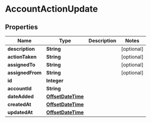 # AccountActionUpdate

## Properties
Name | Type | Description | Notes
------------ | ------------- | ------------- | -------------
**description** | **String** |  |  [optional]
**actionTaken** | **String** |  |  [optional]
**assignedTo** | **String** |  |  [optional]
**assignedFrom** | **String** |  |  [optional]
**id** | **Integer** |  | 
**accountId** | **String** |  | 
**dateAdded** | [**OffsetDateTime**](OffsetDateTime.md) |  | 
**createdAt** | [**OffsetDateTime**](OffsetDateTime.md) |  | 
**updatedAt** | [**OffsetDateTime**](OffsetDateTime.md) |  | 
